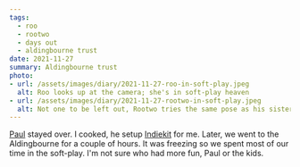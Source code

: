 ```yaml
---
tags:
  - roo
  - rootwo
  - days out
  - aldingbourne trust
date: 2021-11-27
summary: Aldingbourne trust
photo:
- url: /assets/images/diary/2021-11-27-roo-in-soft-play.jpeg
  alt: Roo looks up at the camera; she's in soft-play heaven
- url: /assets/images/diary/2021-11-27-rootwo-in-soft-play.jpeg
  alt: Not one to be left out, Rootwo tries the same pose as his sister
---
```

[Paul](https://paulrobertlloyd.com/) stayed over. I cooked, he setup [Indiekit](https://getindiekit.com/) for me. Later, we went to the Aldingbourne for a couple of hours. It was freezing so we spent most of our time in the soft-play. I'm not sure who had more fun, Paul or the kids.